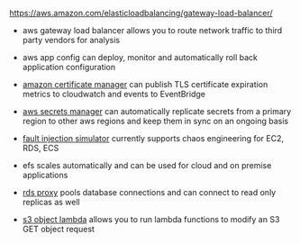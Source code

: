 https://aws.amazon.com/elasticloadbalancing/gateway-load-balancer/

- aws gateway load balancer allows you to route network traffic to third party vendors for analysis

- aws app config can deploy, monitor and automatically roll back application configuration 

- [amazon certificate manager]( https://aws.amazon.com/about-aws/whats-new/2021/03/aws-certificate-manager-provides-certificate-expiry-monitoring-through-amazon-cloudwatch/) can publish TLS certificate expiration metrics to cloudwatch and events to EventBridge


- [aws secrets manager]( https://aws.amazon.com/about-aws/whats-new/2021/03/aws-secrets-manager-provides-support-to-replicate-secrets-in-aws-secrets-manager-to-multiple-aws-regions/) can automatically replicate secrets from a primary region to other aws regions and keep them in sync on an ongoing basis

- [fault injection simulator]( https://aws.amazon.com/fis/) currently supports chaos engineering for EC2, RDS, ECS

- efs scales automatically and can be used for cloud and on premise applications

- [rds proxy]( https://aws.amazon.com/about-aws/whats-new/2021/03/amazon-rds-proxy-adds-read-only-endpoints-for-amazon-aurora-replicas/) pools database connections and can connect to read only replicas as well

- [s3 object lambda]( https://aws.amazon.com/s3/features/object-lambda/) allows you to run lambda functions to modify an S3 GET object request
